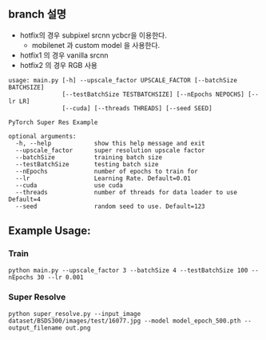 
## branch 설명
* hotfix의 경우 subpixel srcnn ycbcr을 이용한다.
    * mobilenet 과 custom model 을 사용한다.
* hotfix1 의 경우 vanilla srcnn
* hotfix2 의 경우 RGB 사용
```
usage: main.py [-h] --upscale_factor UPSCALE_FACTOR [--batchSize BATCHSIZE]
               [--testBatchSize TESTBATCHSIZE] [--nEpochs NEPOCHS] [--lr LR]
               [--cuda] [--threads THREADS] [--seed SEED]

PyTorch Super Res Example

optional arguments:
  -h, --help            show this help message and exit
  --upscale_factor      super resolution upscale factor
  --batchSize           training batch size
  --testBatchSize       testing batch size
  --nEpochs             number of epochs to train for
  --lr                  Learning Rate. Default=0.01
  --cuda                use cuda
  --threads             number of threads for data loader to use Default=4
  --seed                random seed to use. Default=123
```
## Example Usage:

### Train

`python main.py --upscale_factor 3 --batchSize 4 --testBatchSize 100 --nEpochs 30 --lr 0.001`

### Super Resolve
`python super_resolve.py --input_image dataset/BSDS300/images/test/16077.jpg --model model_epoch_500.pth --output_filename out.png`
